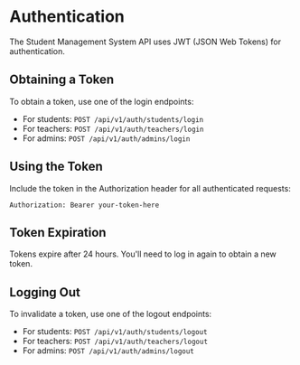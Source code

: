 # Authentication

The Student Management System API uses JWT (JSON Web Tokens) for authentication.

## Obtaining a Token

To obtain a token, use one of the login endpoints:

- For students: `POST /api/v1/auth/students/login`
- For teachers: `POST /api/v1/auth/teachers/login`
- For admins: `POST /api/v1/auth/admins/login`

## Using the Token

Include the token in the Authorization header for all authenticated requests:

```
Authorization: Bearer your-token-here
```

## Token Expiration

Tokens expire after 24 hours. You'll need to log in again to obtain a new token.

## Logging Out

To invalidate a token, use one of the logout endpoints:

- For students: `POST /api/v1/auth/students/logout`
- For teachers: `POST /api/v1/auth/teachers/logout`
- For admins: `POST /api/v1/auth/admins/logout`
